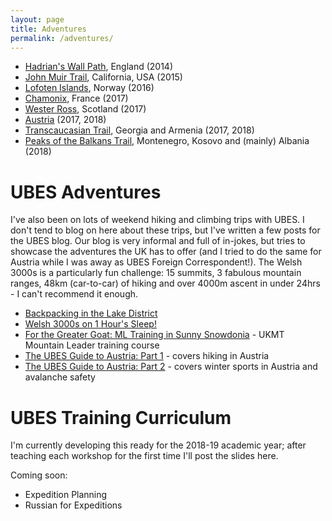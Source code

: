 ```yaml
---
layout: page
title: Adventures
permalink: /adventures/
---
```


* [Hadrian's Wall Path](/hadrians), England (2014)
* [John Muir Trail](/jmt), California, USA (2015)
* [Lofoten Islands](/lofoten), Norway (2016)
* [Chamonix](/chamonix), France (2017)
* [Wester Ross](/wester), Scotland (2017)
* [Austria](/austria) (2017, 2018)
* [Transcaucasian Trail](/tct), Georgia and Armenia (2017, 2018)
* [Peaks of the Balkans Trail](/balkans), Montenegro, Kosovo and (mainly) Albania (2018)

# UBES Adventures
I've also been on lots of weekend hiking and climbing trips with UBES. I don't tend to blog on here about these trips, but I've written a few posts for the UBES blog. Our blog is very informal and full of in-jokes, but tries to showcase the adventures the UK has to offer (and I tried to do the same for Austria while I was away as UBES Foreign Correspondent!). The Welsh 3000s is a particularly fun challenge: 15 summits, 3 fabulous mountain ranges, 48km (car-to-car) of hiking and over 4000m ascent in under 24hrs - I can't recommend it enough.

* [Backpacking in the Lake District](https://www.ubes.co.uk/2016/03/21/backpacking-in-lake-distric/)
* [Welsh 3000s on 1 Hour's Sleep!](https://www.ubes.co.uk/2016/06/26/welsh-3000s-on-1hours-sleep-on-summi/)
* [For the Greater Goat: ML Training in Sunny Snowdonia](https://www.ubes.co.uk/2016/08/03/for-the-greater-goat-ml-training-in-sunny-snowdonia/) - UKMT Mountain Leader training course
* [The UBES Guide to Austria: Part 1](https://www.ubes.co.uk/2017/12/15/ubes-guide-austria-part-1/) - covers hiking in Austria
* [The UBES Guide to Austria: Part 2](https://www.ubes.co.uk/2018/03/02/ubes-guide-austria-part-2/) - covers winter sports in Austria and avalanche safety

# UBES Training Curriculum
I'm currently developing this ready for the 2018-19 academic year; after teaching each workshop for the first time I'll post the slides here.

Coming soon:
* Expedition Planning
* Russian for Expeditions
